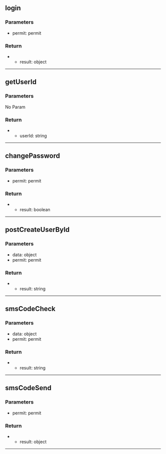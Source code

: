 ## login
### Parameters
- permit: permit

### Return
- - result: object

--------------------------------------------
## getUserId
### Parameters
No Param
### Return
- - userId: string

--------------------------------------------
## changePassword
### Parameters
- permit: permit

### Return
- - result: boolean

--------------------------------------------
## postCreateUserById
### Parameters
- data: object
- permit: permit

### Return
- - result: string

--------------------------------------------
## smsCodeCheck
### Parameters
- data: object
- permit: permit

### Return
- - result: string

--------------------------------------------
## smsCodeSend
### Parameters
- permit: permit

### Return
- - result: object

--------------------------------------------
